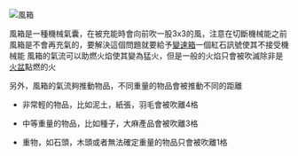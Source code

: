 ![風箱](block:betterwithmods:bellows)

風箱是一種機械氣囊，在被充能時會向前吹一股3x3的風，注意在切斷機械能之前風箱是不會再充氣的，要解決這個問題就要給予[變速箱](wooden_gearbox.md)一個紅石訊號使其不接受機械能
風箱的氣流可以助燃火焰使其變為猛火，但是一般的火焰只會被吹滅除非是[火盆](hibachi.md)點燃的火

另外，風箱的氣流夠推動物品，不同重量的物品會被推動不同的距離
 * 非常輕的物品，比如泥土，紙張，羽毛會被吹離4格
   
 * 中等重量的物品，比如種子，大麻產品會被吹離3格
   
 * 重物，如石頭，木頭或者無法確定重量的物品只會被吹離1格

